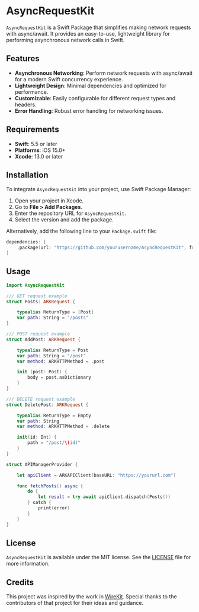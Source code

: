 # AsyncRequestKit

`AsyncRequestKit` is a Swift Package that simplifies making network requests with async/await. It provides an easy-to-use, lightweight library for performing asynchronous network calls in Swift.

## Features

- **Asynchronous Networking**: Perform network requests with async/await for a modern Swift concurrency experience.
- **Lightweight Design**: Minimal dependencies and optimized for performance.
- **Customizable**: Easily configurable for different request types and headers.
- **Error Handling**: Robust error handling for networking issues.

## Requirements

- **Swift**: 5.5 or later
- **Platforms**: iOS 15.0+
- **Xcode**: 13.0 or later

## Installation

To integrate `AsyncRequestKit` into your project, use Swift Package Manager:

1. Open your project in Xcode.
2. Go to **File > Add Packages**.
3. Enter the repository URL for `AsyncRequestKit`.
4. Select the version and add the package.

Alternatively, add the following line to your `Package.swift` file:

```swift
dependencies: [
    .package(url: "https://github.com/yourusername/AsyncRequestKit", from: "1.0.0")
]
```

## Usage

```swift
import AsyncRequestKit

/// GET request example
struct Posts: ARKRequest {

    typealias ReturnType = [Post]
    var path: String = "/posts"
}

/// POST request example
struct AddPost: ARKRequest {

    typealias ReturnType = Post
    var path: String = "/post"
    var method: ARKHTTPMethod = .post

    init (post: Post) {
        body = post.asDictionary
    }
}

/// DELETE request example
struct DeletePost: ARKRequest {

    typealias ReturnType = Empty
    var path: String
    var method: ARKHTTPMethod = .delete

    init(id: Int) {
        path = "/post/\(id)"
    }
}

struct APIManagerProvider {

    let apiClient = ARKAPIClient(baseURL: "https://yoururl.com")

    func fetchPosts() async {
        do {
            let result = try await apiClient.dispatch(Posts())
        } catch {
            print(error)
        }
    }
}
```

## License

`AsyncRequestKit` is available under the MIT license. See the [LICENSE](LICENSE) file for more information.

## Credits

This project was inspired by the work in [WireKit](https://github.com/afterxleep/WireKit). Special thanks to the contributors of that project for their ideas and guidance.
